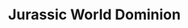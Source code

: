 ---
title: Jurassic World Dominion
description: بعد فشل السيطرة على عالم الديناصورات، وجشع العلماء في استغلال الأمور لأغراض الاستنساخ والكسب المادي، تنجح الديناصورات في التحرر ليصبح العالم بأكمله في خطر كبير.
img: 2.jpg
quality: BluRay - 1080p
youtube: https://www.youtube.com/watch?v=fb5ELWi-ekk
year: 2022
time: 146
Producers: الولايات المتحدة الأمريكية
imdb:
  rating: 5.7
  Votes: 130,393
  link: https://www.imdb.com/title/tt8041270/?ref_=nv_sr_srsg_0
tags: [مغامرات , أكشن , تشويق وإثارة ,  خيال علمى ]
categories: أفلام أجنبى
sections: Movies
---